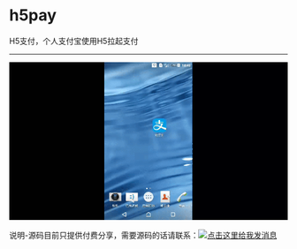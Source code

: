 # h5pay
H5支付，个人支付宝使用H5拉起支付



<hr>

![image](https://github.com/apppay/h5pay/blob/master/h5pay.gif)



说明-源码目前只提供付费分享，需要源码的话请联系：<a target="_blank" href="http://wpa.qq.com/msgrd?v=3&uin=754219009&site=qq&menu=yes"><img border="0" src="http://wpa.qq.com/pa?p=2:754219009:51" alt="点击这里给我发消息" title="点击这里给我发消息"/></a>



